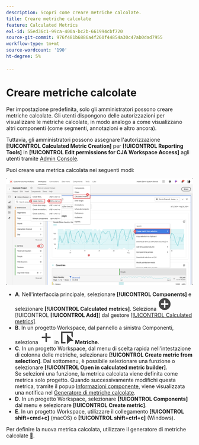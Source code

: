```yaml
---
description: Scopri come creare metriche calcolate.
title: Creare metriche calcolate
feature: Calculated Metrics
exl-id: 55ed36c1-99ca-400a-bc2b-661994cbf720
source-git-commit: 976f481b6886a4f260f44854a30c47ab0dad7955
workflow-type: tm+mt
source-wordcount: '190'
ht-degree: 5%

---
```


# Creare metriche calcolate

Per impostazione predefinita, solo gli amministratori possono creare metriche calcolate. Gli utenti dispongono delle autorizzazioni per visualizzare le metriche calcolate, in modo analogo a come visualizzano altri componenti (come segmenti, annotazioni e altro ancora).

Tuttavia, gli amministratori possono assegnare l&#39;autorizzazione **[!UICONTROL Calculated Metric Creation]** per **[!UICONTROL Reporting Tools]** in **[!UICONTROL Edit permissions for CJA Workspace Access]** agli utenti tramite [Admin Console](/help/technotes/access-control.md#user-level-access).


Puoi creare una metrica calcolata nei seguenti modi:

![Modalità di creazione di una metrica calcolata](assets/create-metric.png)

* **A**. Nell&#39;interfaccia principale, selezionare **[!UICONTROL Components]** e selezionare **[!UICONTROL Calculated metrics]**. Seleziona ![AddCircle](/help/assets/icons/AddCircle.svg) [!UICONTROL **[!UICONTROL Add]**] dal gestore [[!UICONTROL Calculated metrics]](/help/components/calc-metrics/cm-workflow/cm-manager.md).
* **B**. In un progetto Workspace, dal pannello a sinistra Componenti, seleziona ![Aggiungi](/help/assets/icons/Add.svg) in ![Evento](/help/assets/icons/Event.svg) **Metriche**.
* **C**. In un progetto Workspace, dal menu di scelta rapida nell&#39;intestazione di colonna delle metriche, selezionare **[!UICONTROL Create metric from selection]**. Dal sottomenu, è possibile selezionare una funzione o selezionare **[!UICONTROL Open in calculated metric builder]**. <br/>Se selezioni una funzione, la metrica calcolata viene definita come metrica solo progetto. Quando successivamente modifichi questa metrica, tramite il popup [Informazioni componente](/help/components/use-components-in-workspace.md#component-info), viene visualizzata una notifica nel [Generatore di metriche calcolate](/help/components/calc-metrics/cm-workflow/cm-build-metrics.md).
* **D**. In un progetto Workspace, selezionare **[!UICONTROL Components]** dal menu e selezionare **[!UICONTROL Create metric]**.
* **E**. In un progetto Workspace, utilizzare il collegamento **[!UICONTROL shift+cmd+c]** (macOS) o **[!UICONTROL shift+ctrl+c]** (Windows).

Per definire la nuova metrica calcolata, utilizzare il generatore di metriche calcolate [&#128279;](/help/components/calc-metrics/cm-workflow/cm-build-metrics.md).

<!--

Learn about the steps to take for creating calculated metrics.

| Workflow Task | Description |
| --- | --- |
| Plan Calculated Metrics | Especially for metrics that are going to be officially "approved", it makes sense to outline which calculated metrics will be widely used and how they will be defined. |
| [Build](/help/components/calc-metrics/cm-workflow/cm-build-metrics.md) Calculated Metrics | Build and edit calculated and advanced calculated metrics for use in [!DNL Customer Journey Analytics] components. |
| [Tag](cm-tagging.md) Calculated Metrics | Tag calculated metrics for ease of organization and sharing. See how to plan and assign tags for simple and advanced searches and organization. |
| [Approve](cm-approving.md) Calculated Metrics | Approve calculated metrics to make them canonical. |
| Apply Calculated Metrics | You can apply metrics directly from a report, from the Metric Selector (to access it, click [!UICONTROL Show Metrics]). |
| Filter Calculated Metrics | In the Metric Selector, click [!UICONTROL Advanced Selection] and filter by tags, owners, and other filters (Show All, Mine, Shared With me, Favorites, and Approved.) |
| Mark Calculated Metrics as [Favorites](cm-finding.md) | Marking metrics as favorites is another way to organize them for ease of use.|

-->
